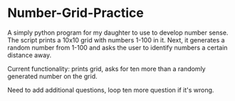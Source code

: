Number-Grid-Practice
====================

A simply python program for my daughter to use to develop number sense. The script prints a 10x10 grid with numbers 1-100 in it. Next, it generates a random number from 1-100 and asks the user to identify numbers a certain distance away.

Current functionality: prints grid, asks for ten more than a randomly generated number on the grid.

Need to add additional questions, loop ten more question if it's wrong.
